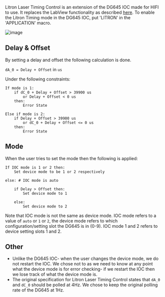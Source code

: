 Litron Laser Timing Control is an extension of the DG645 IOC made for HIFI to use. It replaces the LabView functionality as described [here](https://github.com/ISISComputingGroup/IBEX/issues/6089#issuecomment-2102423879). To enable the Litron Timing mode in the DG645 IOC, put 'LITRON' in the 'APPLICATION' macro.

![image](https://github.com/user-attachments/assets/54ddca66-99a6-4e71-94cc-713110807a5f)

## Delay & Offset

By setting a delay and offset the following calculation is done. 

`dA_0 = Delay + Offset` in `us`

Under the following constraints:

```
If mode is 1:
    if dC_0 + Delay + Offset > 39900 us
        or Delay + Offset < 0 us
    then:
        Error State
  
Else if mode is 2:
    if Delay + Offset > 39900 us
        or dC_0 + Delay + Offset <= 0 us
    then:
        Error State
```

## Mode

When the user tries to set the mode then the following is applied:

```
If IOC mode is 1 or 2 then:
    Set device mode to be 1 or 2 respectively

else: # IOC mode is auto

    if Delay > Offset then:
        Set device mode to 1

    else:
        Set device mode to 2
```
Note that IOC mode is not the same as device mode. IOC mode refers to a value of `auto` or `1` or `2`, the device mode refers to which configuration/setting slot the DG645 is in (0-9). IOC mode 1 and 2 refers to device setting slots 1 and 2.

## Other
- Unlike the DG645 IOC- when the user changes the device mode, we do not restart the IOC. We chose not to as we need to know at any point what the device mode is for error checking- if we restart the IOC then we lose track of what the device mode is.
- The original specification for Litron Laser Timing Control states that `dA_0` and `dC_0` should be polled at 4Hz. We chose to keep the original polling rate of the DG645 at 1Hz.
